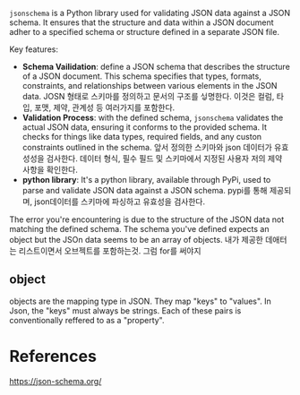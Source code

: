 `jsonschema` is a Python library used for validating JSON data against a JSON schema. It ensures that the structure and data within a JSON document adher to a specified schema or structure defined in a separate JSON file.  

Key features:  
- **Schema Vailidation**: define a JSON schema that describes the structure of a JSON document. This schema specifies that types, formats, constraints, and relationships between various elements in the JSON data. JOSN 형태로 스키마를 정의하고 문서의 구조를 서ퟝ명한다. 이것은 컬럼, 타입, 포맷, 제약, 관계성 등 여러가지를 포함한다.    
- **Validation Process**: with the defined schema, `jsonschema` validates the actual JSON data, ensuring it conforms to the provided schema. It checks for things like data types, required fields, and any custon constraints outlined in the schema. 앞서 정의한 스키마와 json 데이터가 유효성성을 검사한다. 데이터 형식, 필수 필드 및 스키마에서 지정된 사용자 저의 제약 사항을 확인한다.    
- **python library**: It's a python library, available through PyPi, used to parse and validate JSON data against a JSON schema. pypi를 통해 제공되며, json데이터를 스키마에 파싱하고 유효성을 검사한다.   

The error you're encountering is due to the structure of the JSON data not matching the defined schema.  The schema you've defined expects an object but the JSOn data seems to be an array of objects. 내가 제공한 데애터는 리스트이면서 오브젝트를 포함하는것. 그럼 for를 써야지

## object  
objects are the mapping type in JSON. They map "keys" to "values". In Json, the "keys" must always be strings. Each of these pairs is conventionally reffered to as a "property".  


# References  
https://json-schema.org/  